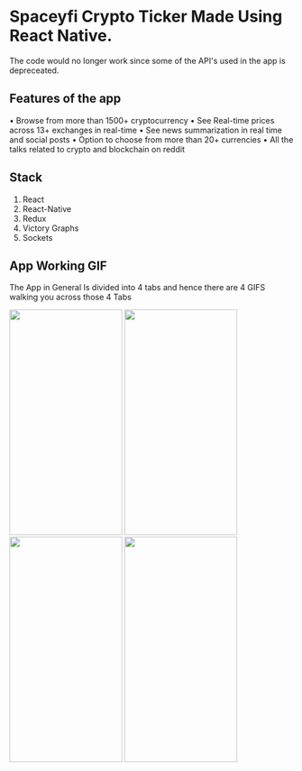 # Spaceyfi Crypto Ticker Made Using React Native.

The code would no longer work since some of the API's used in the app is depreceated. 


## Features of the app 

• Browse from more than 1500+ cryptocurrency
• See Real-time prices across 13+ exchanges in real-time
• See news summarization in real time and social posts
• Option to choose from more than 20+ currencies
• All the talks related to crypto and blockchain on reddit 


## Stack 
1. React
2. React-Native
3. Redux
4. Victory Graphs
5. Sockets 



## App Working GIF


The App in General Is divided into 4 tabs and hence there are 4 GIFS walking you across those 4 Tabs 

 <img src="https://user-images.githubusercontent.com/32276134/46731286-e8ac2280-cca7-11e8-9e38-c4cb65465ec9.gif" width="200" height="400">  <img src="https://user-images.githubusercontent.com/32276134/46731384-2610b000-cca8-11e8-88f9-982643964f41.gif" width="200" height="400">  <img src="https://user-images.githubusercontent.com/32276134/46731670-ef876500-cca8-11e8-9f31-936f4835903e.gif" width="200" height="400">  <img src="https://user-images.githubusercontent.com/32276134/46731713-0b8b0680-cca9-11e8-9675-01892c826c6e.gif" width="200" height="400"> 

